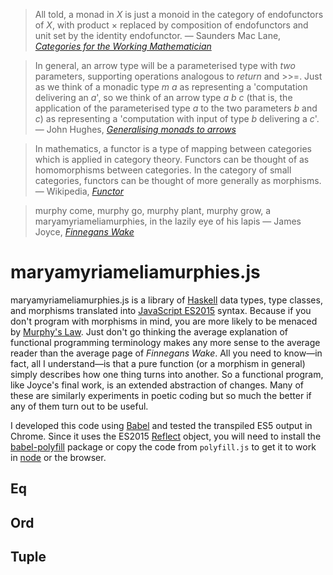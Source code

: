> All told, a monad in _X_ is just a monoid in the category of endofunctors of _X_, with product × replaced by composition of endofunctors and unit set by the identity endofunctor.
> — Saunders Mac Lane, [_Categories for the Working Mathematician_](http://bit.ly/1MbDPv3)

> In general, an arrow type will be a parameterised type with _two_ parameters, supporting operations analogous to _return_ and >>=. Just as we think of a monadic type _m a_ as representing a 'computation delivering an _a_', so we think of an arrow type _a b c_ (that is, the application of the parameterised type _a_ to the two parameters _b_ and _c_) as representing a 'computation with input of type _b_ delivering a _c_'.
> — John Hughes, [_Generalising monads to arrows_](http://www.sciencedirect.com/science/article/pii/S0167642399000234)

> In mathematics, a functor is a type of mapping between categories which is applied in category theory. Functors can be thought of as homomorphisms between categories. In the category of small categories, functors can be thought of more generally as morphisms.
> — Wikipedia, [_Functor_](https://en.wikipedia.org/wiki/Functor)

> murphy come, murphy go, murphy plant, murphy grow, a maryamyriameliamurphies, in the lazily eye of his lapis
> — James Joyce, [_Finnegans Wake_](http://www.trentu.ca/faculty/jjoyce/fw-293.htm)

# maryamyriameliamurphies.js

maryamyriameliamurphies.js is a library of [Haskell](https://www.haskell.org) data types, type classes, and morphisms translated into [JavaScript ES2015](http://www.ecma-international.org/ecma-262/6.0/) syntax. Because if you don't program with morphisms in mind, you are more likely to be menaced by [Murphy's Law](https://en.wikipedia.org/wiki/Murphy%27s_law). Just don't go thinking the average explanation of functional programming terminology makes any more sense to the average reader than the average page of _Finnegans Wake_. All you need to know—in fact, all I understand—is that a pure function (or a morphism in general) simply describes how one thing turns into another. So a functional program, like Joyce's final work, is an extended abstraction of changes. Many of these are similarly experiments in poetic coding but so much the better if any of them turn out to be useful.

I developed this code using [Babel](http://babeljs.io/) and tested the transpiled ES5 output in Chrome. Since it uses the ES2015 [Reflect](https://developer.mozilla.org/en-US/docs/Web/JavaScript/Reference/Global_Objects/Reflect) object, you will need to install the [babel-polyfill](http://babeljs.io/docs/usage/polyfill/) package or copy the code from `polyfill.js` to get it to work in [node](https://nodejs.org/en/) or the browser.

## Eq


## Ord


## Tuple

